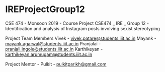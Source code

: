 # IREProjectGroup12
CSE 474 - Monsoon 2019 - Course Project
CSE474 _ IRE _ Group 12 -  Identification and analysis of Instagram posts involving sexist stereotyping

Project Team Members 
Vivek - vivek.patare@students.iiit.ac.in
Mayank - mayank.agarwal@students.iiit.ac.in
Pranjalai - pranjali.ingole@students.iiit.ac.in
Karthikeyan - karthikeyan.arumugam@students.iiit.ac.in

Project Mentor - Pulkit - pulkitparikh@gmail.com
